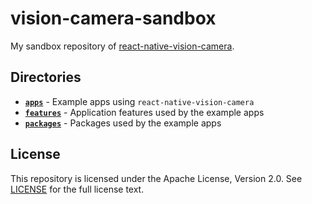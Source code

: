 # vision-camera-sandbox

My sandbox repository of [react-native-vision-camera](https://github.com/mrousavy/react-native-vision-camera).

## Directories

- [**`apps`**](./apps) - Example apps using `react-native-vision-camera`
- [**`features`**](./features) - Application features used by the example apps
- [**`packages`**](./packages) - Packages used by the example apps

## License

This repository is licensed under the Apache License, Version 2.0. See [LICENSE](LICENSE) for the full license text.
